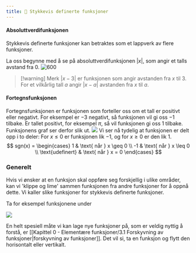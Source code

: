 ```yaml
---
title: 📄 Stykkevis definerte funksjoner
---
```


#### Absoluttverdifunksjonen

Stykkevis definerte funksjoner kan betraktes som et lappverk av flere funksjoner. 

La oss begynne med å se på absoluttverdifunksjonen $|x|$, som angir et talls avstand fra 0.
![600](/Files/absoluttfunksjonen.svg)
> [!warning] Merk 
> $|x-3|$ er funksjonen som angir avstanden fra $x$ til $3$. For et vilkårlig tall $a$ angir $|x-a|$ avstanden fra $x$ til $a$.

#### Fortegnsfunksjonen

Fortegnsfunksjonen er funksjonen som forteller oss om et tall er positivt eller negativt. For eksempel er $-3$ negativt, så funksjonen vil gi oss $-1$ tilbake. Er tallet positivt, for eksempel $\pi$, så vil funksjonen gi oss $1$ tilbake. Funksjonens graf ser derfor slik ut. 
![](/Files/fortegnsfunksjone.svg)
Vi ser nå tydelig at funksjonen er delt opp i to deler: For $x\leq 0$ er funksjonen lik $-1$, og for $x \geq 0$ er den lik $1$. 
$$
sgn(x) = \begin{cases} 1 & \text{ når } x \geq 0 \\
-1 & \text{ når } x \leq 0 \\
\text{udefinert} & \text{ når } x = 0
\end{cases}
$$

### Generelt

Hvis vi ønsker at en funksjon skal oppføre seg forskjellig i ulike områder, kan vi 'klippe og lime' sammen funksjonen fra andre funksjoner for å oppnå dette. Vi kaller slike funksjoner for stykkevis definerte funksjoner.

Ta for eksempel funksjonene under

![](/Files/stykkvisefunk.svg)

En helt spesiell måte vi kan lage nye funksjoner på, som er veldig nyttig å forstå, er [[Kapittel 0 - Elementære funksjoner/3.1 Forskyvning av funksjoner|forskyvning av funksjoner]]. Det vil si, ta en funksjon og flytt den horisontalt eller vertikalt.